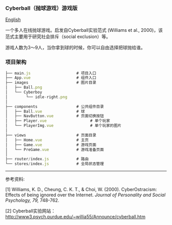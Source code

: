 ### Cyberball（抛球游戏）游戏版

[English](./README.md)


一个多人在线抛球游戏。启发自Cyberball实验范式 (Williams et al., 2000)，该范式主要用于研究社会排斥（social exclusion）等。

游戏人数为3～9人，当你拿到球的时候，你可以自由选择把球抛给谁。



### 项目架构

```js
├── main.js                    # 项目入口
├── App.vue                    # 组件入口
├── images                     # 图片目录
│   ├── Ball.png
│   └── Cyberboy
│        └── idle-right.png
│
├── components                 # 公共组件目录
│   ├── Ball.vue               # 球
│   ├── NavButton.vue          # 页面切换按钮
│   ├── Player.vue     				 # 单个玩家
│   └── PlayerImg.vue  				 # 单个玩家的图片
│
├── views                      # 页面目录
│   ├── Home.vue               # 主页
│   ├── Game.vue               # 游戏页面
│   └── PreGame.vue            # 游戏准备页面
│
├── router/index.js            # 路由
└── stores/index.js            # 全局状态管理 
```




---

参考资料:

[1] Williams, K. D., Cheung, C. K. T., & Choi, W. (2000). CyberOstracism: Effects of being ignored over the Internet. *Journal of Personality and Social Psychology, 79,* 748-762.

[2] Cyberball实验网站：http://www3.psych.purdue.edu/~willia55/Announce/cyberball.htm